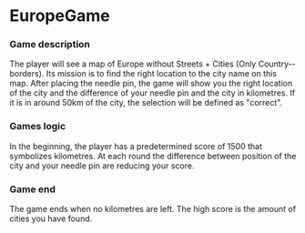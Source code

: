 # EuropeGame

### Game description 
The player will see a map of Europe without Streets + Cities (Only Country-­‐borders). Its mission is to find the right location to the city name on this map. After placing the needle pin, the game will show you the right location of the city and the difference of your needle pin and the city in kilometres. If it is in around 50km of the city, the selection will be defined as "correct". 

### Games logic 
In the beginning, the player has a predetermined score of 1500 that symbolizes kilometres. At each round the difference between position of the city and your needle pin are reducing your score. 

### Game end 
The game ends when no kilometres are left. The high score is the amount of cities you have found.
